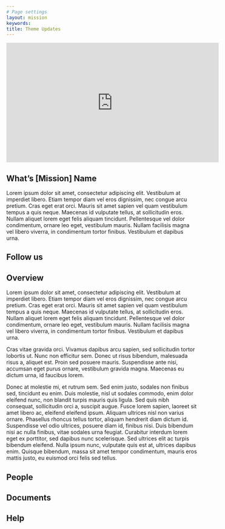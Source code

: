 ```yaml
---
# Page settings
layout: mission
keywords:
title: Theme Updates
---
```


<iframe width="560" height="315" src="https://www.youtube.com/embed/LUDNT6UM8dw"
  title="YouTube video player" frameborder="0"
  allow="accelerometer; autoplay; clipboard-write; encrypted-media; gyroscope; picture-in-picture"
  allowfullscreen></iframe>

## What’s [Mission] Name

Lorem ipsum dolor sit amet, consectetur adipiscing elit. Vestibulum at imperdiet libero. Etiam tempor diam vel eros dignissim, nec congue arcu pretium. Cras eget erat orci. Mauris sit amet sapien vel quam vestibulum tempus a quis neque. Maecenas id vulputate tellus, at sollicitudin eros. Nullam aliquet lorem eget felis aliquam tincidunt. Pellentesque vel dolor condimentum, ornare leo eget, vestibulum mauris. Nullam facilisis magna vel libero viverra, in condimentum tortor finibus. Vestibulum et dapibus urna.

## Follow us
## Overview

Lorem ipsum dolor sit amet, consectetur adipiscing elit. Vestibulum at imperdiet libero. Etiam tempor diam vel eros dignissim, nec congue arcu pretium. Cras eget erat orci. Mauris sit amet sapien vel quam vestibulum tempus a quis neque. Maecenas id vulputate tellus, at sollicitudin eros. Nullam aliquet lorem eget felis aliquam tincidunt. Pellentesque vel dolor condimentum, ornare leo eget, vestibulum mauris. Nullam facilisis magna vel libero viverra, in condimentum tortor finibus. Vestibulum et dapibus urna.

Cras vitae gravida orci. Vivamus dapibus arcu sapien, sed sollicitudin tortor lobortis ut. Nunc non efficitur sem. Donec ut risus bibendum, malesuada risus a, aliquet est. Proin sed posuere mauris. Suspendisse ante nisi, accumsan eget purus ornare, vestibulum gravida magna. Maecenas eu dictum urna, id faucibus lorem.

Donec at molestie mi, et rutrum sem. Sed enim justo, sodales non finibus sed, tincidunt eu enim. Duis molestie, nisl ut sodales commodo, enim dolor eleifend nunc, non blandit turpis mauris quis ligula. Sed quis nibh consequat, sollicitudin orci a, suscipit augue. Fusce lorem sapien, laoreet sit amet libero ac, eleifend eleifend ipsum. Aliquam ultrices nisl non varius ornare. Phasellus rhoncus tellus tortor, aliquam hendrerit diam dictum id. Suspendisse vel odio ultrices, posuere diam id, finibus nisi. Duis bibendum nisi ac nulla finibus, vitae sodales urna feugiat. Curabitur interdum lorem eget ex porttitor, sed dapibus nunc scelerisque. Sed ultrices elit ac turpis bibendum eleifend. Nulla ipsum nunc, vulputate quis est at, ultrices dapibus enim. Quisque bibendum, massa sit amet tempor condimentum, mauris eros mattis justo, eu euismod orci felis sed tellus.

## People

## Documents

## Help